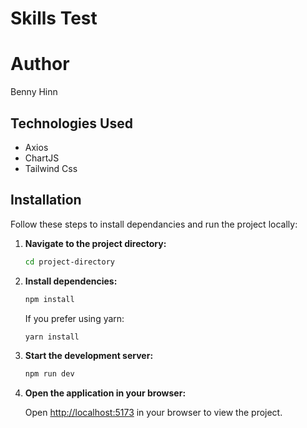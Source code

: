 # Skills Test

# Author

Benny Hinn

## Technologies Used

- Axios
- ChartJS
- Tailwind Css

## Installation

Follow these steps to install dependancies and run the project locally:

1. **Navigate to the project directory:**

   ```bash
   cd project-directory
   ```

2. **Install dependencies:**

   ```bash
   npm install
   ```

   If you prefer using yarn:

   ```bash
   yarn install
   ```

3. **Start the development server:**

   ```bash
   npm run dev
   ```

4. **Open the application in your browser:**

   Open [http://localhost:5173](http://localhost:5173) in your browser to view the project.
